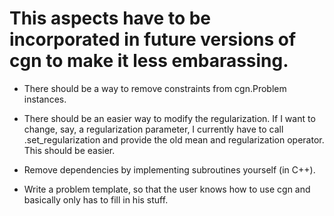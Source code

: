 # This aspects have to be incorporated in future versions of cgn to make it less embarassing.

- There should be a way to remove constraints from cgn.Problem instances.

- There should be an easier way to modify the regularization. If I want to change, say, a regularization parameter, 
  I currently have to call .set_regularization and provide the old mean and regularization operator. 
  This should be easier.

- Remove dependencies by implementing subroutines yourself (in C++).

- Write a problem template, so that the user knows how to use cgn and basically only has to fill in his stuff.

